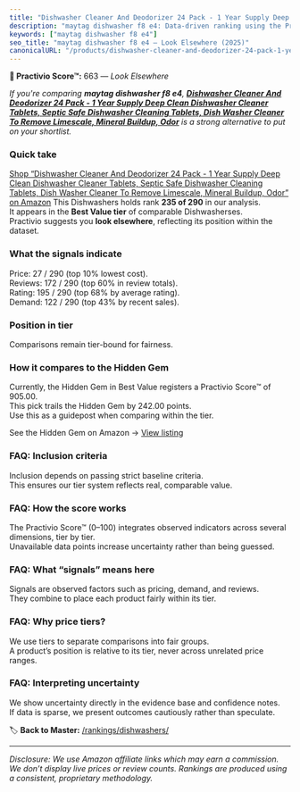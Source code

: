 ```yaml
---
title: "Dishwasher Cleaner And Deodorizer 24 Pack - 1 Year Supply Deep Clean Dishwasher Cleaner Tablets, Septic Safe Dishwasher Cleaning Tablets, Dish Washer Cleaner To Remove Limescale, Mineral Buildup, Odor"
description: "maytag dishwasher f8 e4: Data-driven ranking using the Practivio Score™. Positioned by quality, value, demand, findability, momentum."
keywords: ["maytag dishwasher f8 e4"]
seo_title: "maytag dishwasher f8 e4 — Look Elsewhere (2025)"
canonicalURL: "/products/dishwasher-cleaner-and-deodorizer-24-pack-1-year-supply-deep-clean-dishwasher-cleaner-tablets-septic-safe-dishwasher-cleaning-tablets-dish-washer-cleaner-to-remove-limescale-mineral-buildup-odor-B0D8BTP83G/"
---
```


**🚫 Practivio Score™:** 663 — _Look Elsewhere_


*If you're comparing **maytag dishwasher f8 e4**, **[Dishwasher Cleaner And Deodorizer 24 Pack - 1 Year Supply Deep Clean Dishwasher Cleaner Tablets, Septic Safe Dishwasher Cleaning Tablets, Dish Washer Cleaner To Remove Limescale, Mineral Buildup, Odor](https://www.amazon.com/dp/B0D8BTP83G?tag=practivio-20)** is a strong alternative to put on your shortlist.*
### Quick take
[Shop “Dishwasher Cleaner And Deodorizer 24 Pack - 1 Year Supply Deep Clean Dishwasher Cleaner Tablets, Septic Safe Dishwasher Cleaning Tablets, Dish Washer Cleaner To Remove Limescale, Mineral Buildup, Odor” on Amazon](https://www.amazon.com/dp/B0D8BTP83G?tag=practivio-20)
This Dishwashers holds rank **235 of 290** in our analysis.  
It appears in the **Best Value tier** of comparable Dishwasherses.  
Practivio suggests you **look elsewhere**, reflecting its position within the dataset.

### What the signals indicate
Price: 27 / 290 (top 10% lowest cost).  
Reviews: 172 / 290 (top 60% in review totals).  
Rating: 195 / 290 (top 68% by average rating).  
Demand: 122 / 290 (top 43% by recent sales).

### Position in tier
Comparisons remain tier-bound for fairness.

### How it compares to the Hidden Gem
Currently, the Hidden Gem in Best Value registers a Practivio Score™ of 905.00.  
This pick trails the Hidden Gem by 242.00 points.  
Use this as a guidepost when comparing within the tier.  

See the Hidden Gem on Amazon → [View listing](https://www.amazon.com/dp/B07DXPSF8V?tag=practivio-20)

### FAQ: Inclusion criteria
Inclusion depends on passing strict baseline criteria.  
This ensures our tier system reflects real, comparable value.

### FAQ: How the score works
The Practivio Score™ (0–100) integrates observed indicators across several dimensions, tier by tier.  
Unavailable data points increase uncertainty rather than being guessed.

### FAQ: What “signals” means here
Signals are observed factors such as pricing, demand, and reviews.  
They combine to place each product fairly within its tier.

### FAQ: Why price tiers?
We use tiers to separate comparisons into fair groups.  
A product’s position is relative to its tier, never across unrelated price ranges.

### FAQ: Interpreting uncertainty
We show uncertainty directly in the evidence base and confidence notes.  
If data is sparse, we present outcomes cautiously rather than speculate.


🏷️ **Back to Master:** [/rankings/dishwashers/](/rankings/dishwashers/)

---
_Disclosure: We use Amazon affiliate links which may earn a commission. We don’t display live prices or review counts. Rankings are produced using a consistent, proprietary methodology._
